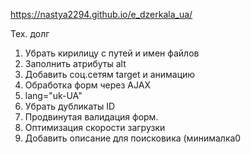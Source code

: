 https://nastya2294.github.io/e_dzerkala_ua/

Тех. долг
1. Убрать кирилицу с путей и имен файлов
2. Заполнить атрибуты alt
3. Добавить соц.сетям target и анимацию
4. Обработка форм через AJAX
5. lang="uk-UA"
6. Убрать дубликаты ID
7. Продвинутая валидация форм.
8. Оптимизация скорости загрузки
9. Добавить описание для поисковика (минималка0
